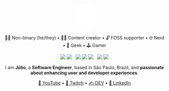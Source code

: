 <p align="center">
  <img src="./logo.svg" height="80">
</p>

<p align="center">
  🏳️‍🌈 Non-binary (he/they) • 👨‍💻 Content creator • 🔓 FOSS supporter • 🤓 Nerd • 💾 Geek • 🕹️ Gamer
</p>

<p align="center">
  <img src="https://img.shields.io/badge/Spring-6DB33F?logo=spring&logoColor=white">
  <img src="https://img.shields.io/badge/Java-ED8B00?logo=openjdk&logoColor=white">
  &nbsp;
  <img src="https://img.shields.io/badge/Angular-DD0031?logo=angular&logoColor=white">
  <img src="https://img.shields.io/badge/-React-61DAFB?logo=react&logoColor=333">
  <img src="https://img.shields.io/badge/-TypeScript-3178C6?logo=typescript&logoColor=fff">
  &nbsp;
  <img src="https://img.shields.io/badge/Amazon_AWS-232F3E?logo=amazon-web-services&logoColor=white">
  <img src="https://img.shields.io/badge/Microsoft_Azure-0089D6?logo=microsoft-azure&logoColor=white">
</p>


<p align="center">I am <strong>Júlio</strong>, a <strong>Software Engineer</strong>, based in São Paulo, Brazil, and <strong>passionate about enhancing user and developer experiences</strong>.</p>

<p align="center">
  <a href="https://youtube.com/@superp0sit1on">🎥 YouTube</a>
   • 
  <a href="https://twitch.tv/superp0sit1on">🔴 Twitch</a>
   • 
  <a href="https://dev.to/superp0sit1on">✍️ DEV</a>
   • 
  <a href="https://linkedin.com/in/juliocmxavier">💼 LinkedIn</a>
</p>
